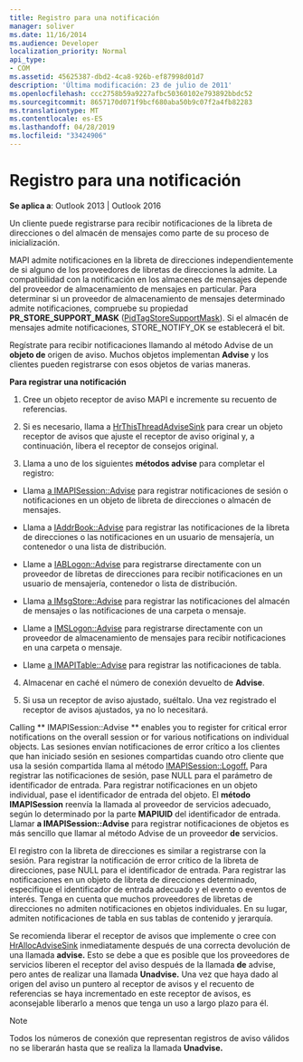 ```yaml
---
title: Registro para una notificación
manager: soliver
ms.date: 11/16/2014
ms.audience: Developer
localization_priority: Normal
api_type:
- COM
ms.assetid: 45625387-dbd2-4ca8-926b-ef87998d01d7
description: 'Última modificación: 23 de julio de 2011'
ms.openlocfilehash: ccc2758b59a9227afbc50360102e793892bbdc52
ms.sourcegitcommit: 8657170d071f9bcf680aba50b9c07f2a4fb82283
ms.translationtype: MT
ms.contentlocale: es-ES
ms.lasthandoff: 04/28/2019
ms.locfileid: "33424906"
---
```

# <a name="registering-for-a-notification"></a>Registro para una notificación

  
  
**Se aplica a**: Outlook 2013 | Outlook 2016 
  
Un cliente puede registrarse para recibir notificaciones de la libreta de direcciones o del almacén de mensajes como parte de su proceso de inicialización.
  
MAPI admite notificaciones en la libreta de direcciones independientemente de si alguno de los proveedores de libretas de direcciones la admite. La compatibilidad con la notificación en los almacenes de mensajes depende del proveedor de almacenamiento de mensajes en particular. Para determinar si un proveedor de almacenamiento de mensajes determinado admite notificaciones, compruebe su propiedad **PR_STORE_SUPPORT_MASK** ([PidTagStoreSupportMask](pidtagstoresupportmask-canonical-property.md)). Si el almacén de mensajes admite notificaciones, STORE_NOTIFY_OK se establecerá el bit. 
  
Regístrate para recibir notificaciones llamando al método Advise de un **objeto de** origen de aviso. Muchos objetos implementan **Advise** y los clientes pueden registrarse con esos objetos de varias maneras. 
  
 **Para registrar una notificación**
  
1. Cree un objeto receptor de aviso MAPI e incremente su recuento de referencias.
    
2. Si es necesario, llama a [HrThisThreadAdviseSink](hrthisthreadadvisesink.md) para crear un objeto receptor de avisos que ajuste el receptor de aviso original y, a continuación, libera el receptor de consejos original. 
    
3. Llama a uno de los siguientes **métodos advise** para completar el registro: 
    
  - Llama [a IMAPISession::Advise](imapisession-advise.md) para registrar notificaciones de sesión o notificaciones en un objeto de libreta de direcciones o almacén de mensajes. 
    
  - Llama a [IAddrBook::Advise](iaddrbook-advise.md) para registrar las notificaciones de la libreta de direcciones o las notificaciones en un usuario de mensajería, un contenedor o una lista de distribución. 
    
  - Llame a [IABLogon::Advise](iablogon-advise.md) para registrarse directamente con un proveedor de libretas de direcciones para recibir notificaciones en un usuario de mensajería, contenedor o lista de distribución. 
    
  - Llama [a IMsgStore::Advise](imsgstore-advise.md) para registrar las notificaciones del almacén de mensajes o las notificaciones de una carpeta o mensaje. 
    
  - Llame a [IMSLogon::Advise](imslogon-advise.md) para registrarse directamente con un proveedor de almacenamiento de mensajes para recibir notificaciones en una carpeta o mensaje. 
    
  - Llame [a IMAPITable::Advise](imapitable-advise.md) para registrar las notificaciones de tabla. 
    
4. Almacenar en caché el número de conexión devuelto de **Advise**.
    
5. Si usa un receptor de aviso ajustado, suéltalo. Una vez registrado el receptor de avisos ajustados, ya no lo necesitará.
    
Calling ** IMAPISession::Advise ** enables you to register for critical error notifications on the overall session or for various notifications on individual objects. Las sesiones envían notificaciones de error crítico a los clientes que han iniciado sesión en sesiones compartidas cuando otro cliente que usa la sesión compartida llama al método [IMAPISession::Logoff.](imapisession-logoff.md) Para registrar las notificaciones de sesión, pase NULL para el parámetro de identificador de entrada. Para registrar notificaciones en un objeto individual, pase el identificador de entrada del objeto. El **método IMAPISession** reenvía la llamada al proveedor de servicios adecuado, según lo determinado por la parte **MAPIUID** del identificador de entrada. Llamar **a IMAPISession::Advise** para registrar notificaciones de objetos es más sencillo que llamar al método Advise de un proveedor **de** servicios. 
  
El registro con la libreta de direcciones es similar a registrarse con la sesión. Para registrar la notificación de error crítico de la libreta de direcciones, pase NULL para el identificador de entrada. Para registrar las notificaciones en un objeto de libreta de direcciones determinado, especifique el identificador de entrada adecuado y el evento o eventos de interés. Tenga en cuenta que muchos proveedores de libretas de direcciones no admiten notificaciones en objetos individuales. En su lugar, admiten notificaciones de tabla en sus tablas de contenido y jerarquía. 
  
Se recomienda liberar el receptor de avisos que implemente o cree con [HrAllocAdviseSink](hrallocadvisesink.md) inmediatamente después de una correcta devolución de una llamada **advise.** Esto se debe a que es posible que los proveedores de servicios liberen el receptor del aviso después de la llamada **de** advise, pero antes de realizar una llamada **Unadvise.** Una vez que haya dado al origen del aviso un puntero al receptor de avisos y el recuento de referencias se haya incrementado en este receptor de avisos, es aconsejable liberarlo a menos que tenga un uso a largo plazo para él. 
  
> [!NOTE]
> Todos los números de conexión que representan registros de aviso válidos no se liberarán hasta que se realiza la llamada **Unadvise.** 
  

